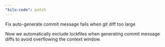 ```yaml
---
"kilo-code": patch
---
```


Fix auto-generate commit message fails when git diff too large

Now we automatically exclude lockfiles when generating commit message diffs to avoid overflowing the context window.
